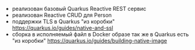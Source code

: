 - реализован базовый Quarkus Reactive REST сервис 
- реализован Reactive CRUD для Person
- поддержки TLS в Quarkus "из коробки"
  https://quarkus.io/guides/native-and-ssl
- сборка в исполняемый файл в Docker образе так же в Quarkus есть "из коробки"
  https://quarkus.io/guides/building-native-image
